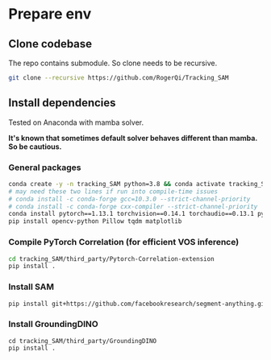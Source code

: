 # Prepare env

## Clone codebase

The repo contains submodule. So clone needs to be recursive.

```bash
git clone --recursive https://github.com/RogerQi/Tracking_SAM
```

## Install dependencies

Tested on Anaconda with mamba solver.

**It's known that sometimes default solver behaves different than mamba. So be cautious.**

### General packages

```bash
conda create -y -n tracking_SAM python=3.8 && conda activate tracking_SAM
# may need these two lines if run into compile-time issues
# conda install -c conda-forge gcc=10.3.0 --strict-channel-priority
# conda install -c conda-forge cxx-compiler --strict-channel-priority
conda install pytorch==1.13.1 torchvision==0.14.1 torchaudio==0.13.1 pytorch-cuda=11.7 cudatoolkit=11.7 cudatoolkit-dev=11.7 -c pytorch -c conda-forge -c nvidia
pip install opencv-python Pillow tqdm matplotlib
```

### Compile PyTorch Correlation (for efficient VOS inference)

```bash
cd tracking_SAM/third_party/Pytorch-Correlation-extension
pip install .
```

### Install SAM

```bash
pip install git+https://github.com/facebookresearch/segment-anything.git
```

### Install GroundingDINO

```
cd tracking_SAM/third_party/GroundingDINO
pip install .
```

